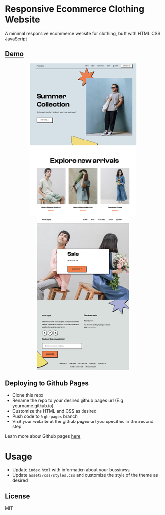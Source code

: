 # Responsive Ecommerce Clothing Website
A minimal responsive ecommerce website for clothing, built with HTML CSS JavaScript

## <a href="https://sinatayebati.github.io/ecommerce-website-clothing/">Demo</a>

<p align="center">
    <img src="assets/demo-img/Screenshot 2023-07-11 at 11.51.01 PM.png"
    width = 345px
    >
    <img src="assets/demo-img/Screenshot 2023-07-11 at 11.52.32 PM.png"
    width = 300px
    >
</p>


## Deploying to Github Pages

- Clone this repo
- Rename the repo to your desired github pages url (E.g yourname.github.io)
- Customize the HTML and CSS as desired 
- Push code to a `gh-pages` branch
- Visit your website at the github pages url you specified in the second step

Learn more about Github pages <a href="https://pages.github.com/">here</a>

# Usage

- Update `index.html` with information about your bussiness
- Update `assets/css/styles.css` and customize the style of the theme as desired

## License

MIT